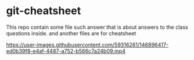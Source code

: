 # git-cheatsheet
This repo contain some file such answer that is about answers to the class questions inside.
and another files are for cheatsheet


https://user-images.githubusercontent.com/59316261/146896417-ed0b39f8-e4af-4487-a752-b566c7a24b09.mp4

